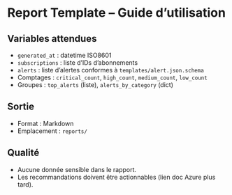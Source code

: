 # Report Template – Guide d’utilisation

## Variables attendues
- `generated_at` : datetime ISO8601
- `subscriptions` : liste d’IDs d’abonnements
- `alerts` : liste d’alertes conformes à `templates/alert.json.schema`
- Comptages : `critical_count`, `high_count`, `medium_count`, `low_count`
- Groupes : `top_alerts` (liste), `alerts_by_category` (dict)

## Sortie
- Format : Markdown
- Emplacement : `reports/`

## Qualité
- Aucune donnée sensible dans le rapport.
- Les recommandations doivent être actionnables (lien doc Azure plus tard).
